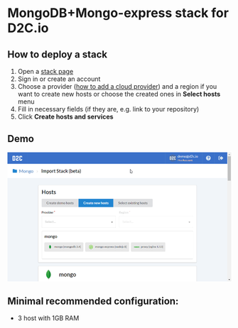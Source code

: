 # MongoDB+Mongo-express stack for D2C.io

## How to deploy a stack

1. Open a [stack page](https://panel.d2c.io/?import=https://github.com/d2cio/mongodb-replicaset-stack/archive/master.zip)
2. Sign in or create an account
3. Choose a provider ([how to add a cloud provider](https://docs.d2c.io/getting-started/cloud-providers/)) and a region if you want to create new hosts or choose the created ones in **Select hosts** menu
3. Fill in necessary fields (if they are, e.g. link to your repository)
4. Click **Create hosts and services**

## Demo

![How to deploy a stack](https://github.com/mastappl/images/blob/master/mongo.gif)

## Minimal recommended configuration:

- 3 host with 1GB RAM
